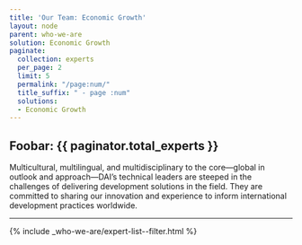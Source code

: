 ```yaml
---
title: 'Our Team: Economic Growth'
layout: node
parent: who-we-are
solution: Economic Growth
paginate:
  collection: experts
  per_page: 2
  limit: 5
  permalink: "/page:num/"
  title_suffix: " - page :num"
  solutions:
  - Economic Growth
---
```


<h2>Foobar: {{ paginator.total_experts }}</h2>
Multicultural, multilingual, and multidisciplinary to the core—global in outlook and approach—DAI’s technical leaders are steeped in the challenges of delivering development solutions in the field. They are committed to sharing our innovation and experience to inform international development practices worldwide.
<hr>

{% include _who-we-are/expert-list--filter.html %}
